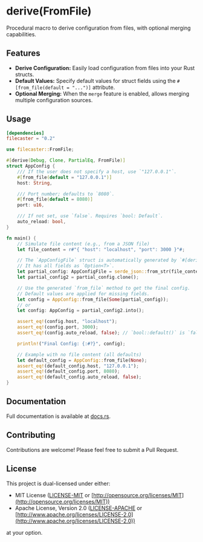 # derive(FromFile)

Procedural macro to derive configuration from files, with optional merging capabilities.

## Features

- **Derive Configuration:** Easily load configuration from files into your Rust structs.
- **Default Values:** Specify default values for struct fields using the `#[from_file(default = "...")]` attribute.
- **Optional Merging:** When the `merge` feature is enabled, allows merging multiple configuration sources.

## Usage

```toml
[dependencies]
filecaster = "0.2"
```

```rust
use filecaster::FromFile;

#[derive(Debug, Clone, PartialEq, FromFile)]
struct AppConfig {
    /// If the user does not specify a host, use `"127.0.0.1"`.
    #[from_file(default = "127.0.0.1")]
    host: String,

    /// Port number; defaults to `8080`.
    #[from_file(default = 8080)]
    port: u16,

    /// If not set, use `false`. Requires `bool: Default`.
    auto_reload: bool,
}

fn main() {
    // Simulate file content (e.g., from a JSON file)
    let file_content = r#"{ "host": "localhost", "port": 3000 }"#;

    // The `AppConfigFile` struct is automatically generated by `#[derive(FromFile)]`.
    // It has all fields as `Option<T>`.
    let partial_config: AppConfigFile = serde_json::from_str(file_content).unwrap();
    let partial_config2 = partial_config.clone();

    // Use the generated `from_file` method to get the final config.
    // Default values are applied for missing fields.
    let config = AppConfig::from_file(Some(partial_config));
    // or
    let config: AppConfig = partial_config2.into();

    assert_eq!(config.host, "localhost");
    assert_eq!(config.port, 3000);
    assert_eq!(config.auto_reload, false); // `bool::default()` is `false`

    println!("Final Config: {:#?}", config);

    // Example with no file content (all defaults)
    let default_config = AppConfig::from_file(None);
    assert_eq!(default_config.host, "127.0.0.1");
    assert_eq!(default_config.port, 8080);
    assert_eq!(default_config.auto_reload, false);
}
```

## Documentation

Full documentation is available at [docs.rs](https://docs.rs/filecaster).

## Contributing

Contributions are welcome! Please feel free to submit a Pull Request.

## License

This project is dual-licensed under either:

- MIT License ([LICENSE-MIT](LICENSE-MIT) or [http://opensource.org/licenses/MIT](http://opensource.org/licenses/MIT))
- Apache License, Version 2.0 ([LICENSE-APACHE](LICENSE-APACHE) or [http://www.apache.org/licenses/LICENSE-2.0](http://www.apache.org/licenses/LICENSE-2.0))

at your option.
